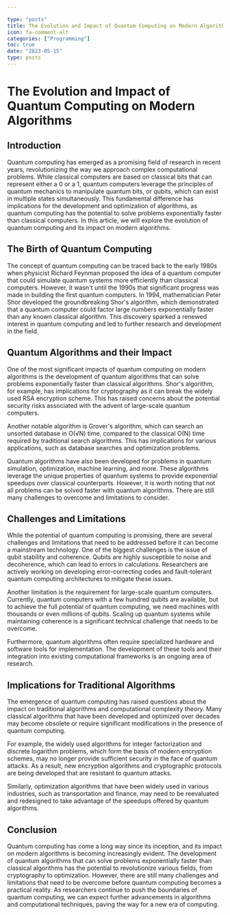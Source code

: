 ```yaml
---

type: "posts"
title: The Evolution and Impact of Quantum Computing on Modern Algorithms
icon: fa-comment-alt
categories: ["Programming"]
toc: true
date: "2023-05-15"
type: posts
---
```





# The Evolution and Impact of Quantum Computing on Modern Algorithms

## Introduction

Quantum computing has emerged as a promising field of research in recent years, revolutionizing the way we approach complex computational problems. While classical computers are based on classical bits that can represent either a 0 or a 1, quantum computers leverage the principles of quantum mechanics to manipulate quantum bits, or qubits, which can exist in multiple states simultaneously. This fundamental difference has implications for the development and optimization of algorithms, as quantum computing has the potential to solve problems exponentially faster than classical computers. In this article, we will explore the evolution of quantum computing and its impact on modern algorithms.

## The Birth of Quantum Computing

The concept of quantum computing can be traced back to the early 1980s when physicist Richard Feynman proposed the idea of a quantum computer that could simulate quantum systems more efficiently than classical computers. However, it wasn't until the 1990s that significant progress was made in building the first quantum computers. In 1994, mathematician Peter Shor developed the groundbreaking Shor's algorithm, which demonstrated that a quantum computer could factor large numbers exponentially faster than any known classical algorithm. This discovery sparked a renewed interest in quantum computing and led to further research and development in the field.

## Quantum Algorithms and their Impact

One of the most significant impacts of quantum computing on modern algorithms is the development of quantum algorithms that can solve problems exponentially faster than classical algorithms. Shor's algorithm, for example, has implications for cryptography as it can break the widely used RSA encryption scheme. This has raised concerns about the potential security risks associated with the advent of large-scale quantum computers.

Another notable algorithm is Grover's algorithm, which can search an unsorted database in O(√N) time, compared to the classical O(N) time required by traditional search algorithms. This has implications for various applications, such as database searches and optimization problems.

Quantum algorithms have also been developed for problems in quantum simulation, optimization, machine learning, and more. These algorithms leverage the unique properties of quantum systems to provide exponential speedups over classical counterparts. However, it is worth noting that not all problems can be solved faster with quantum algorithms. There are still many challenges to overcome and limitations to consider.

## Challenges and Limitations

While the potential of quantum computing is promising, there are several challenges and limitations that need to be addressed before it can become a mainstream technology. One of the biggest challenges is the issue of qubit stability and coherence. Qubits are highly susceptible to noise and decoherence, which can lead to errors in calculations. Researchers are actively working on developing error-correcting codes and fault-tolerant quantum computing architectures to mitigate these issues.

Another limitation is the requirement for large-scale quantum computers. Currently, quantum computers with a few hundred qubits are available, but to achieve the full potential of quantum computing, we need machines with thousands or even millions of qubits. Scaling up quantum systems while maintaining coherence is a significant technical challenge that needs to be overcome.

Furthermore, quantum algorithms often require specialized hardware and software tools for implementation. The development of these tools and their integration into existing computational frameworks is an ongoing area of research.

## Implications for Traditional Algorithms

The emergence of quantum computing has raised questions about the impact on traditional algorithms and computational complexity theory. Many classical algorithms that have been developed and optimized over decades may become obsolete or require significant modifications in the presence of quantum computing.

For example, the widely used algorithms for integer factorization and discrete logarithm problems, which form the basis of modern encryption schemes, may no longer provide sufficient security in the face of quantum attacks. As a result, new encryption algorithms and cryptographic protocols are being developed that are resistant to quantum attacks.

Similarly, optimization algorithms that have been widely used in various industries, such as transportation and finance, may need to be reevaluated and redesigned to take advantage of the speedups offered by quantum algorithms.

## Conclusion

Quantum computing has come a long way since its inception, and its impact on modern algorithms is becoming increasingly evident. The development of quantum algorithms that can solve problems exponentially faster than classical algorithms has the potential to revolutionize various fields, from cryptography to optimization. However, there are still many challenges and limitations that need to be overcome before quantum computing becomes a practical reality. As researchers continue to push the boundaries of quantum computing, we can expect further advancements in algorithms and computational techniques, paving the way for a new era of computing.